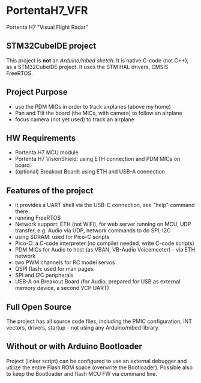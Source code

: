 # PortentaH7_VFR
 Portenta H7 "Visual Flight Radar"

## STM32CubeIDE project
This project is __not__ an _Arduino/mbed sketch_. It is native C-code (not C++), as a STM32CubeIDE project. It uses the STM HAL drivers, CMSIS FreeRTOS.

## Project Purpose
- use the PDM MICs in order to track airplanes (above my home)
- Pan and Tilt the board (the MICs, with camera) to follow an airplane
- focus camera (not yet used) to track an airplane

## HW Requirements
- Portenta H7 MCU module
- Portenta H7 VisionShield: using ETH connection and PDM MICs on board
- (optional) Breakout Board: using ETH and USB-A connection

## Features of the project
- it provides a UART shell via the USB-C connection, see "help" command there
- running FreeRTOS
- Network support: ETH (not WiFi), for web server running on MCU, UDP transfer, e.g. Audio via UDP, network commands to do SPI, I2C
- using SDRAM: used for Pico-C scripts
- Pico-C: a C-code interpreter (no compiler needed, write C-code scripts)
- PDM MICs for Audio to host (as VBAN, VB-Audio Voicemeeter) - via ETH network
- two PWM channels for RC model servos
- QSPI flash: used for man pages
- SPI and I2C peripherals
- USB-A on Breakout Board (for Audio, prepared for USB as external memory device, a second VCP UART)

## Full Open Source
The project has all source code files, including the PMIC configuration, INT vectors, drivers, startup - not using any Arduino/mbed library.

## Without or with Arduino Bootloader
Project (linker script) can be configured to use an external debugger and utilize the entire Flash ROM space (overwrite the Bootloader).
Possible also to keep the Bootloader and flash MCU FW via command line.

